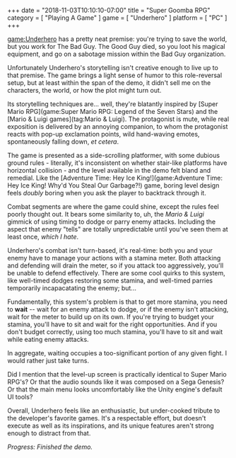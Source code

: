 +++
date = "2018-11-03T10:10:10-07:00"
title = "Super Goomba RPG"
category = [ "Playing A Game" ]
game = [ "Underhero" ]
platform = [ "PC" ]
+++

<game:Underhero> has a pretty neat premise: you're trying to save the world, but you work for The Bad Guy.  The Good Guy died, so you loot his magical equipment, and go on a sabotage mission within the Bad Guy organization.

Unfortunately Underhero's storytelling isn't creative enough to live up to that premise.  The game brings a light sense of humor to this role-reversal setup, but at least within the span of the demo, it didn't sell me on the characters, the world, or how the plot might turn out.

Its storytelling techniques are... well, they're blatantly inspired by [Super Mario RPG](game:Super Mario RPG: Legend of the Seven Stars) and the [Mario & Luigi games](tag:Mario & Luigi).  The protagonist is mute, while real exposition is delivered by an annoying companion, to whom the protagonist reacts with pop-up exclamation points, wild hand-waving emotes, spontaneously falling down, <i>et cetera</i>.

The game is presented as a side-scrolling platformer, with some dubious ground rules - literally, it's inconsistent on whether stair-like platforms have horizontal collision - and the level available in the demo felt bland and remedial.  Like the [Adventure Time: Hey Ice King!](game:Adventure Time: Hey Ice King! Why'd You Steal Our Garbage?!) game, boring level design feels <i>doubly</i> boring when you ask the player to backtrack through it.

Combat segments are where the game could shine, except the rules feel poorly thought out.  It bears some similarity to, uh, the <i>Mario & Luigi</i> gimmick of using timing to dodge or parry enemy attacks.  Including the aspect that enemy "tells" are totally unpredictable until you've seen them at least once, <i>which I hate</i>.

Underhero's combat isn't turn-based, it's real-time: both you and your enemy have to manage your actions with a stamina meter.  Both attacking and defending will drain the meter, so if you attack too aggressively, you'll be unable to defend effectively.  There are some cool quirks to this system, like well-timed dodges restoring some stamina, and well-timed parries temporarily incapacatating the enemy; but...

Fundamentally, this system's problem is that to get more stamina, you need to <b>wait</b> -- wait for an enemy attack to dodge, or if the enemy isn't attacking, wait for the meter to build up on its own.  If you're trying to budget your stamina, you'll have to sit and wait for the right opportunities.  And if you don't budget correctly, using too much stamina, you'll have to sit and wait while eating enemy attacks.

In aggregate, waiting occupies a too-significant portion of any given fight.  I would rather just take turns.

Did I mention that the level-up screen is practically identical to Super Mario RPG's?  Or that the audio sounds like it was composed on a Sega Genesis?  Or that the main menu looks uncomfortably like the Unity engine's default UI tools?

Overall, Underhero feels like an enthusiastic, but under-cooked tribute to the developer's favorite games.  It's a respectable effort, but doesn't execute as well as its inspirations, and its unique features aren't strong enough to distract from that.

<i>Progress: Finished the demo.</i>
